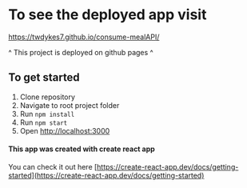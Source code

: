 # To see the deployed app visit

https://twdykes7.github.io/consume-mealAPI/ 

^ This project is deployed on github pages ^

## To get started

1. Clone repository
2. Navigate to root project folder
3. Run `npm install`
4. Run `npm start`
5. Open [http://localhost:3000](http://localhost:3000)

#### This app was created with create react app

You can check it out here [https://create-react-app.dev/docs/getting-started](https://create-react-app.dev/docs/getting-started)

